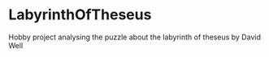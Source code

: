 # LabyrinthOfTheseus
Hobby project analysing the puzzle about the labyrinth of theseus by David Well
